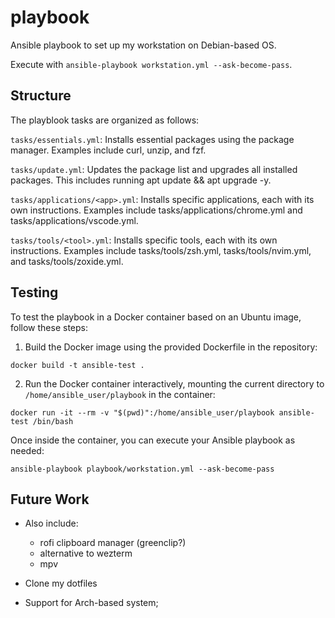 # playbook

Ansible playbook to set up my workstation on Debian-based OS.

Execute with `ansible-playbook workstation.yml --ask-become-pass`.


## Structure
The playblook tasks are organized as follows:

`tasks/essentials.yml`: Installs essential packages using the package manager. Examples include curl, unzip, and fzf.

`tasks/update.yml`: Updates the package list and upgrades all installed packages. This includes running apt update && apt upgrade -y.

`tasks/applications/<app>.yml`: Installs specific applications, each with its own instructions. Examples include tasks/applications/chrome.yml and tasks/applications/vscode.yml.

`tasks/tools/<tool>.yml`: Installs specific tools, each with its own instructions. Examples include tasks/tools/zsh.yml, tasks/tools/nvim.yml, and tasks/tools/zoxide.yml.


## Testing

To test the playbook in a Docker container based on an Ubuntu image, follow these steps:

1. Build the Docker image using the provided Dockerfile in the repository:
```
docker build -t ansible-test .
```

2. Run the Docker container interactively, mounting the current directory to `/home/ansible_user/playbook` in the container:
```
docker run -it --rm -v "$(pwd)":/home/ansible_user/playbook ansible-test /bin/bash
```

Once inside the container, you can execute your Ansible playbook as needed:
```
ansible-playbook playbook/workstation.yml --ask-become-pass
```

## Future Work

- Also include:
  - rofi clipboard manager (greenclip?)
  - alternative to wezterm
  - mpv

- Clone my dotfiles
- Support for Arch-based system;

